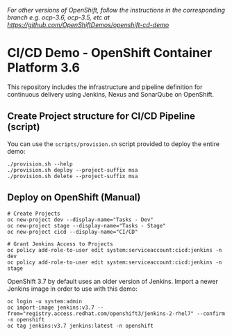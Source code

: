*For other versions of OpenShift, follow the instructions in the corresponding branch e.g. ocp-3.6, ocp-3.5, etc at https://github.com/OpenShiftDemos/openshift-cd-demo*

# CI/CD Demo - OpenShift Container Platform 3.6

This repository includes the infrastructure and pipeline definition for continuous delivery using Jenkins, Nexus and SonarQube on OpenShift.

## Create Project structure for CI/CD Pipeline (script)

You can use the `scripts/provision.sh` script provided to deploy the entire demo:

  ```
  ./provision.sh --help
  ./provision.sh deploy --project-suffix msa
  ./provision.sh delete --project-suffix msa
  ```

## Deploy on OpenShift (Manual)

  ```shell
  # Create Projects
  oc new-project dev --display-name="Tasks - Dev"
  oc new-project stage --display-name="Tasks - Stage"
  oc new-project cicd --display-name="CI/CD"

  # Grant Jenkins Access to Projects
  oc policy add-role-to-user edit system:serviceaccount:cicd:jenkins -n dev
  oc policy add-role-to-user edit system:serviceaccount:cicd:jenkins -n stage
  ```
OpenShift 3.7 by default uses an older version of Jenkins. Import a newer Jenkins image in order to use with this demo:
  ```
  oc login -u system:admin
  oc import-image jenkins:v3.7 --from="registry.access.redhat.com/openshift3/jenkins-2-rhel7" --confirm -n openshift
  oc tag jenkins:v3.7 jenkins:latest -n openshift
